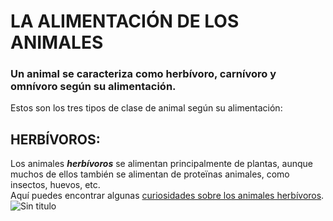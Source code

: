 # LA ALIMENTACIÓN DE LOS ANIMALES #
### Un animal se caracteriza como herbívoro, carnívoro y omnívoro según su alimentación. ####
Estos son los tres tipos de clase de animal según su alimentación:
## HERBÍVOROS: ##
Los animales ***herbívoros*** se alimentan principalmente de plantas, aunque muchos de ellos también se alimentan de proteïnas animales, como insectos, huevos, etc.   
Aquí puedes encontrar algunas [curiosidades sobre los animales herbívoros](https://www.expertoanimal.com/animales-herbivoros-ejemplos-y-curiosidades-21074.html).  
![Sin titulo](http://www.razas-caballos.com/Imagenes/caballo-alter-real-pastando.jpg)  




